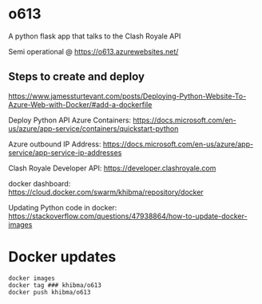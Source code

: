 # o613

A python flask app that talks to the Clash Royale API

Semi operational @ https://o613.azurewebsites.net/

## Steps to create and deploy

https://www.jamessturtevant.com/posts/Deploying-Python-Website-To-Azure-Web-with-Docker/#add-a-dockerfile

Deploy Python API Azure Containers: https://docs.microsoft.com/en-us/azure/app-service/containers/quickstart-python

Azure outbound IP Address: https://docs.microsoft.com/en-us/azure/app-service/app-service-ip-addresses

Clash Royale Developer API: https://developer.clashroyale.com

docker dashboard: https://cloud.docker.com/swarm/khibma/repository/docker

Updating Python code in docker: https://stackoverflow.com/questions/47938864/how-to-update-docker-images

# Docker updates
```docker build -f Dockerfile -t o613:latest .
docker images
docker tag ### khibma/o613
docker push khibma/o613
```
